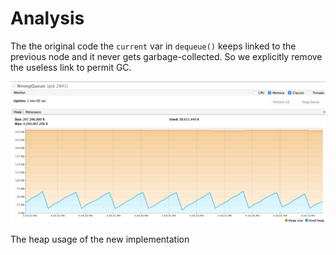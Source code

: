 # Analysis

The the original code the `current` var in `dequeue()` keeps linked to the previous node and it never gets garbage-collected. So we explicitly remove the useless link to permit GC.

![VisualVM](./assets/visualvm.png "VisualVM")

The heap usage of the new implementation